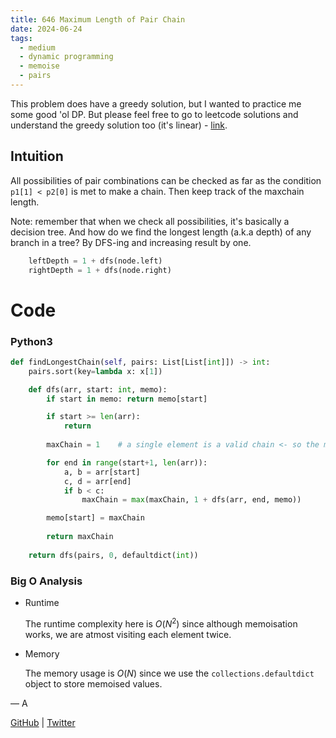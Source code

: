 ```yaml
---
title: 646 Maximum Length of Pair Chain
date: 2024-06-24
tags:
  - medium
  - dynamic programming
  - memoise
  - pairs
---
```


This problem does have a greedy solution, but I wanted to practice me some good 'ol DP. But please feel free to go to leetcode solutions and understand the greedy solution too (it's linear) - [link](https://leetcode.com/problems/maximum-length-of-pair-chain/solutions/225801/proof-of-the-greedy-solution/?envType=problem-list-v2&envId=x1k8lxi5).

## Intuition

All possibilities of pair combinations can be checked as far as the condition `p1[1] < p2[0]` is met to make a chain. Then keep track of the maxchain length.

Note: remember that when we check all possibilities, it's basically a decision tree. And how do we find the longest length (a.k.a depth) of any branch in a tree? By DFS-ing and increasing result by one.
```python
    leftDepth = 1 + dfs(node.left)
    rightDepth = 1 + dfs(node.right)
```


# Code

### Python3

```python
def findLongestChain(self, pairs: List[List[int]]) -> int:
    pairs.sort(key=lambda x: x[1])

    def dfs(arr, start: int, memo):
        if start in memo: return memo[start]

        if start >= len(arr):
            return
        
        maxChain = 1    # a single element is a valid chain <- so the minimum is 1

        for end in range(start+1, len(arr)):
            a, b = arr[start]
            c, d = arr[end]
            if b < c:
                maxChain = max(maxChain, 1 + dfs(arr, end, memo))

        memo[start] = maxChain
        
        return maxChain
    
    return dfs(pairs, 0, defaultdict(int))
```

### Big O Analysis

- Runtime

  The runtime complexity here is $O(N^2)$ since although memoisation works, we are atmost visiting each element twice.

- Memory

  The memory usage is $O(N)$ since we use the `collections.defaultdict` object to store memoised values.

— A

[GitHub](https://github.com/AtharvaKamble) | [Twitter](https://twitter.com/AtharvaKamble07)
